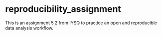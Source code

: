 # reproducibility_assignment
This is an assignment 5.2 from IYSQ to practice an open and reproducible data analysis workflow.
